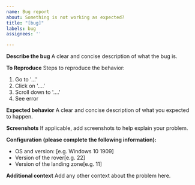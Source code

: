 ```yaml
---
name: Bug report
about: Something is not working as expected?
title: "[bug]"
labels: bug
assignees: ''

---
```


**Describe the bug**
A clear and concise description of what the bug is.

**To Reproduce**
Steps to reproduce the behavior:
1. Go to '...'
2. Click on '....'
3. Scroll down to '....'
4. See error

**Expected behavior**
A clear and concise description of what you expected to happen.

**Screenshots**
If applicable, add screenshots to help explain your problem.

**Configuration (please complete the following information):**
 - OS and version: [e.g. Windows 10 1909]
 - Version of the rover[e.g. 22]
 - Version of the landing zone[e.g. 11]

**Additional context**
Add any other context about the problem here.
